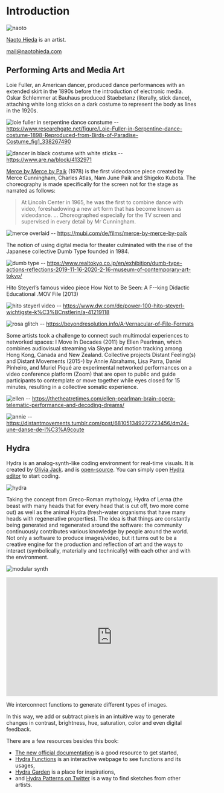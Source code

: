 Introduction
========

![naoto](https://cdn.glitch.com/964dd9af-184d-4113-bc98-3f979513236a%2F135304966_3971202952891460_6745895900970356651_o.jpg?v=1610641657001)

[Naoto Hieda](https://naotohieda.com/) is an artist.

mail@naotohieda.com


Performing Arts and Media Art
--------

Loie Fuller, an American dancer, produced dance performances with an extended skirt in the 1890s before the introduction of electronic media. Oskar Schlemmer at Bauhaus produced Staebetanz (literally, stick dance), attaching white long sticks on a dark costume to represent the body as lines in the 1920s.

![loie fuller in serpentine dance constume](https://cdn.glitch.global/c807e734-24f4-4e6f-851f-4db3577239b5/Loie-Fuller.png?v=1680522663489)
-- https://www.researchgate.net/figure/Loie-Fuller-in-Serpentine-dance-costume-1898-Reproduced-from-Birds-of-Paradise-Costume_fig1_338267490

![dancer in black costume with white sticks](https://cdn.glitch.global/c807e734-24f4-4e6f-851f-4db3577239b5/staebetanz.jpg?v=1680522741646)
-- https://www.are.na/block/4132971

[Merce by Merce by Paik](https://www.youtube.com/watch?v=MV6iS-K7wOw) (1978) is the first videodance piece created by Merce Cunningham, Charles Atlas, Nam June Paik and Shigeko Kubota. The choreography is made specifically for the screen not for the stage as narrated as follows:

> At Lincoln Center in 1965, he was the first to combine dance with video, foreshadowing a new art form that has become known as videodance. ... Choreographed especially for the TV screen and supervised in every detail by Mr Cunningham.

![merce overlaid](https://cdn.glitch.global/c807e734-24f4-4e6f-851f-4db3577239b5/merce.webp?v=1680522860260)
-- https://mubi.com/de/films/merce-by-merce-by-paik

The notion of using digital media for theater culminated with the rise of the Japanese collective Dumb Type founded in 1984.

![dumb type](https://cdn.glitch.global/c807e734-24f4-4e6f-851f-4db3577239b5/dumbtype.jpg?v=1680523029011)
-- https://www.realtokyo.co.jp/en/exhibition/dumb-type-actions-reflections-2019-11-16-2020-2-16-museum-of-contemporary-art-tokyo/

Hito Steyerl’s famous video piece How Not to Be Seen: A F--king Didactic Educational .MOV File (2013)

![hito steyerl video](https://cdn.glitch.global/c807e734-24f4-4e6f-851f-4db3577239b5/hito.jpg?v=1680523134696)
-- https://www.dw.com/de/power-100-hito-steyerl-wichtigste-k%C3%BCnstlerin/a-41219118

![rosa glitch](https://cdn.glitch.global/c807e734-24f4-4e6f-851f-4db3577239b5/rosa.jpg?v=1680523213986)
-- https://beyondresolution.info/A-Vernacular-of-File-Formats

Some artists took a challenge to connect such multimodal experiences to networked spaces: I Move In Decades (2011) by Ellen Pearlman, which combines audiovisual streaming via Skype and motion tracking among Hong Kong, Canada and New Zealand. Collective projects Distant Feeling(s) and Distant Movements (2015-) by Annie Abrahams, Lisa Parra, Daniel Pinheiro, and Muriel Piqué are experimental networked performances on a video conference platform (Zoom) that are open to public and guide participants to contemplate or move together while eyes closed for 15 minutes, resulting in a collective somatic experience.

![ellen](https://cdn.glitch.global/c807e734-24f4-4e6f-851f-4db3577239b5/ellen.jpg?v=1680523388986)
-- https://thetheatretimes.com/ellen-pearlman-brain-opera-telematic-performance-and-decoding-dreams/

![annie](https://cdn.glitch.global/c807e734-24f4-4e6f-851f-4db3577239b5/dm.png?v=1680523440252)
-- https://distantmovements.tumblr.com/post/681051349272723456/dm24-une-danse-de-l%C3%A9coute


Hydra
--------

Hydra is an analog-synth-like coding environment for real-time visuals. It is created by [Olivia Jack](https://ojack.xyz/).
 and is [open-source](https://github.com/hydra-synth). You can simply open [Hydra editor](https://hydra.ojack.xyz) to start coding.

![hydra](https://cdn.glitch.com/964dd9af-184d-4113-bc98-3f979513236a%2Fhydra-photo.jpg)

Taking the concept from Greco-Roman mythology, Hydra of Lerna (the beast with many heads that for every head that is cut off, two more come out) as well as the animal Hydra (fresh-water organisms that have many heads with regenerative properties). The idea is that things are constantly being generated and regenerated around the software: the community continuously contributes various knowledge by people around the world. Not only a software to produce images/video, but it turns out to be a creative engine for the production and reflection of art and the ways to interact (symbolically, materially and technically) with each other and with the environment. 


![modular synth](https://cdn.glitch.com/964dd9af-184d-4113-bc98-3f979513236a%2Fsandin.png)

<iframe width="560" height="315" src="https://www.youtube.com/embed/u7hi9cXNrgU" title="YouTube video player" frameborder="0" allow="accelerometer; autoplay; clipboard-write; encrypted-media; gyroscope; picture-in-picture; web-share" allowfullscreen></iframe>

We interconnect functions to generate different types of images.

In this way, we add or subtract pixels in an intuitive way to generate changes in contrast, brightness, hue, saturation, color and even digital feedback. 






There are a few resources besides this book:

* [The new official documentation](https://hydra.ojack.xyz/docs/#/) is a good resource to get started,
* [Hydra Functions](https://hydra.ojack.xyz/functions/) is an interactive webpage to see functions and its usages,
* [Hydra Garden](https://hydra.ojack.xyz/garden/) is a place for inspirations,
* and [Hydra Patterns on Twitter](https://twitter.com/hydra_patterns) is a way to find sketches from other artists.
